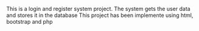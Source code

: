 This is a login and register system project.
The system gets the user data and stores it in the database
This project has been implemente using html, bootstrap and php
